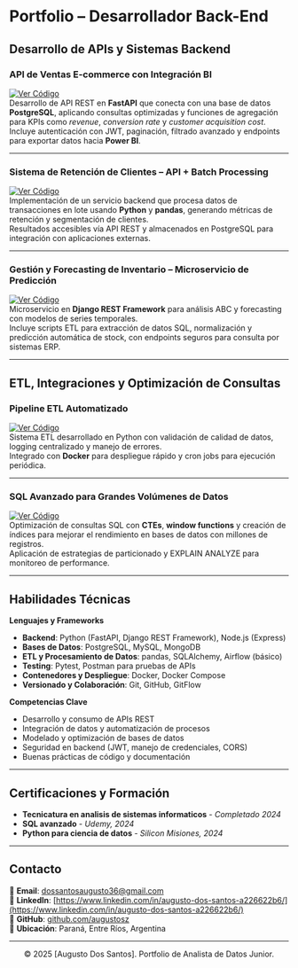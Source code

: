 # Portfolio – Desarrollador Back-End

## Desarrollo de APIs y Sistemas Backend

### API de Ventas E-commerce con Integración BI  
[![Ver Código](https://img.shields.io/badge/GitHub-Ver_Código-blue?logo=GitHub)](https://github.com/portfolio/backend-ecommerce-api)  
Desarrollo de API REST en **FastAPI** que conecta con una base de datos **PostgreSQL**, aplicando consultas optimizadas y funciones de agregación para KPIs como *revenue*, *conversion rate* y *customer acquisition cost*.  
Incluye autenticación con JWT, paginación, filtrado avanzado y endpoints para exportar datos hacia **Power BI**.

---

### Sistema de Retención de Clientes – API + Batch Processing  
[![Ver Código](https://img.shields.io/badge/GitHub-Ver_Código-blue?logo=GitHub)](https://github.com/portfolio/customer-retention-api)  
Implementación de un servicio backend que procesa datos de transacciones en lote usando **Python** y **pandas**, generando métricas de retención y segmentación de clientes.  
Resultados accesibles vía API REST y almacenados en PostgreSQL para integración con aplicaciones externas.

---

### Gestión y Forecasting de Inventario – Microservicio de Predicción  
[![Ver Código](https://img.shields.io/badge/GitHub-Ver_Código-blue?logo=GitHub)](https://github.com/portfolio/inventory-forecasting-service)  
Microservicio en **Django REST Framework** para análisis ABC y forecasting con modelos de series temporales.  
Incluye scripts ETL para extracción de datos SQL, normalización y predicción automática de stock, con endpoints seguros para consulta por sistemas ERP.

---

## ETL, Integraciones y Optimización de Consultas

### Pipeline ETL Automatizado  
[![Ver Código](https://img.shields.io/badge/GitHub-Ver_Código-blue?logo=GitHub)](https://github.com/portfolio/etl-pipeline-python-sql)  
Sistema ETL desarrollado en Python con validación de calidad de datos, logging centralizado y manejo de errores.  
Integrado con **Docker** para despliegue rápido y cron jobs para ejecución periódica.

---

### SQL Avanzado para Grandes Volúmenes de Datos  
[![Ver Código](https://img.shields.io/badge/GitHub-Ver_Código-blue?logo=GitHub)](https://github.com/portfolio/sales-performance-sql)  
Optimización de consultas SQL con **CTEs**, **window functions** y creación de índices para mejorar el rendimiento en bases de datos con millones de registros.  
Aplicación de estrategias de particionado y EXPLAIN ANALYZE para monitoreo de performance.

---

## Habilidades Técnicas  

**Lenguajes y Frameworks**  
- **Backend**: Python (FastAPI, Django REST Framework), Node.js (Express)  
- **Bases de Datos**: PostgreSQL, MySQL, MongoDB  
- **ETL y Procesamiento de Datos**: pandas, SQLAlchemy, Airflow (básico)  
- **Testing**: Pytest, Postman para pruebas de APIs  
- **Contenedores y Despliegue**: Docker, Docker Compose  
- **Versionado y Colaboración**: Git, GitHub, GitFlow  

**Competencias Clave**  
- Desarrollo y consumo de APIs REST  
- Integración de datos y automatización de procesos  
- Modelado y optimización de bases de datos  
- Seguridad en backend (JWT, manejo de credenciales, CORS)  
- Buenas prácticas de código y documentación  

---
## Certificaciones y Formación

- **Tecnicatura en analisis de sistemas informaticos** - *Completado 2024*
- **SQL avanzado** - *Udemy, 2024*
- **Python para ciencia de datos** - *Silicon Misiones, 2024*

---
## Contacto

📧 **Email**: [dossantosaugusto36@gmail.com](mailto:mi.email@ejemplo.com)  
💼 **LinkedIn**: [https://www.linkedin.com/in/augusto-dos-santos-a226622b6/](https://www.linkedin.com/in/augusto-dos-santos-a226622b6/)  
🐙 **GitHub**: [github.com/augustosz](https://github.com/augustosz)  
📍 **Ubicación**: Paraná, Entre Ríos, Argentina

---
<center>© 2025 [Augusto Dos Santos]. Portfolio de Analista de Datos Junior.</center>